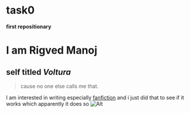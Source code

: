 # task0
**first repositionary**

 # I am **Rigved Manoj**
## self titled *Voltura* 
> cause no one else calls me that.

I am interested in writing especially [fanfiction](https://www.fanfiction.net) and i just did that to see if it works which apparently it does
so ![Alt][1]

[1]: /peace.png "Title"
